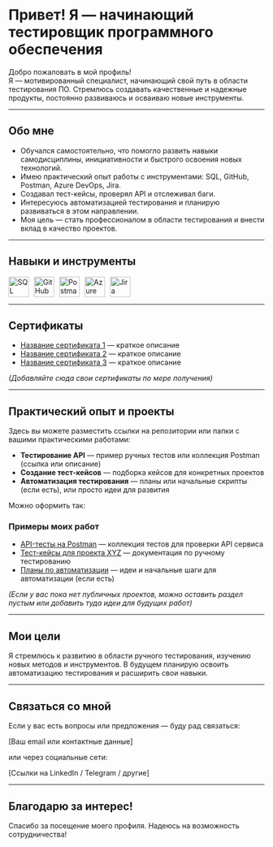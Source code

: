 # Привет! Я — начинающий тестировщик программного обеспечения

Добро пожаловать в мой профиль!  
Я — мотивированный специалист, начинающий свой путь в области тестирования ПО. Стремлюсь создавать качественные и надежные продукты, постоянно развиваюсь и осваиваю новые инструменты.

---

## Обо мне

- Обучался самостоятельно, что помогло развить навыки самодисциплины, инициативности и быстрого освоения новых технологий.
- Имею практический опыт работы с инструментами: SQL, GitHub, Postman, Azure DevOps, Jira.
- Создавал тест-кейсы, проверял API и отслеживал баги.
- Интересуюсь автоматизацией тестирования и планирую развиваться в этом направлении.
- Моя цель — стать профессионалом в области тестирования и внести вклад в качество проектов.

---

## Навыки и инструменты

<div style="display: flex; gap: 10px; flex-wrap: wrap;">
  <img src="https://cdn.jsdelivr.net/gh/simple-icons/simple-icons/icons/sql.svg" alt="SQL" width="40" height="40"/>
  <img src="https://cdn.jsdelivr.net/gh/simple-icons/simple-icons/icons/github.svg" alt="GitHub" width="40" height="40"/>
  <img src="https://cdn.jsdelivr.net/gh/simple-icons/simple-icons/icons/postman.svg" alt="Postman" width="40" height="40"/>
  <img src="https://cdn.jsdelivr.net/gh/simple-icons/simple-icons/icons/azuredevops.svg" alt="Azure DevOps" width="40" height="40"/>
  <img src="https://cdn.jsdelivr.net/gh/simple-icons/simple-icons/icons/jira.svg" alt="Jira" width="40" height="40"/>
</div>

---

## Сертификаты

- [Название сертификата 1](ссылка) — краткое описание
- [Название сертификата 2](ссылка) — краткое описание
- [Название сертификата 3](ссылка) — краткое описание

*(Добавляйте сюда свои сертификаты по мере получения)*

---

## Практический опыт и проекты

Здесь вы можете разместить ссылки на репозитории или папки с вашими практическими работами:

- **Тестирование API** — пример ручных тестов или коллекция Postman (ссылка или описание)
- **Создание тест-кейсов** — подборка кейсов для конкретных проектов
- **Автоматизация тестирования** — планы или начальные скрипты (если есть), или просто идеи для развития

Можно оформить так:

### Примеры моих работ

- [API-тесты на Postman](ссылка) — коллекция тестов для проверки API сервиса
- [Тест-кейсы для проекта XYZ](ссылка) — документация по ручному тестированию
- [Планы по автоматизации](ссылка) — идеи и начальные шаги для автоматизации (если есть)

*(Если у вас пока нет публичных проектов, можно оставить раздел пустым или добавить туда идеи для будущих работ)*

---

## Мои цели

Я стремлюсь к развитию в области ручного тестирования, изучению новых методов и инструментов. В будущем планирую освоить автоматизацию тестирования и расширить свои навыки.

---

## Связаться со мной

Если у вас есть вопросы или предложения — буду рад связаться:

[Ваш email или контактные данные]

или через социальные сети:

[Ссылки на LinkedIn / Telegram / другие]

---

## Благодарю за интерес!

Спасибо за посещение моего профиля. Надеюсь на возможность сотрудничества!